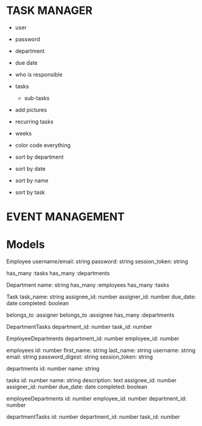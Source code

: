 # TASK MANAGER
- user
- password

- department
- due date
- who is responsible
- tasks
  - sub-tasks
- add pictures
- recurring tasks
- weeks
- color code everything

- sort by department
- sort by date
- sort by name
- sort by task


# EVENT MANAGEMENT


# Models
Employee
  username/email: string
  password: string
  session_token: string

  has_many :tasks
  has_many :departments


Department
  name: string
  has_many :employees
  has_many :tasks


Task
  task_name: string
  assignee_id: number
  assigner_id: number
  due_date: date
  completed: boolean

  belongs_to :assigner
  belongs_to :assignee
  has_many :departments


DepartmentTasks
  department_id: number
  task_id: number


EmployeeDepartments
  department_id: number
  employee_id: number



employees
  id: number
  first_name: string
  last_name: string
  username: string
  email: string
  password_digest: string
  session_token: string


departments
  id: number
  name: string


tasks
  id: number
  name: string
  description: text
  assignee_id: number
  assigner_id: number
  due_date: date
  completed: boolean


employeeDepartments
  id: number
  employee_id: number
  department_id: number


departmentTasks
  id: number
  department_id: number
  task_id: number
